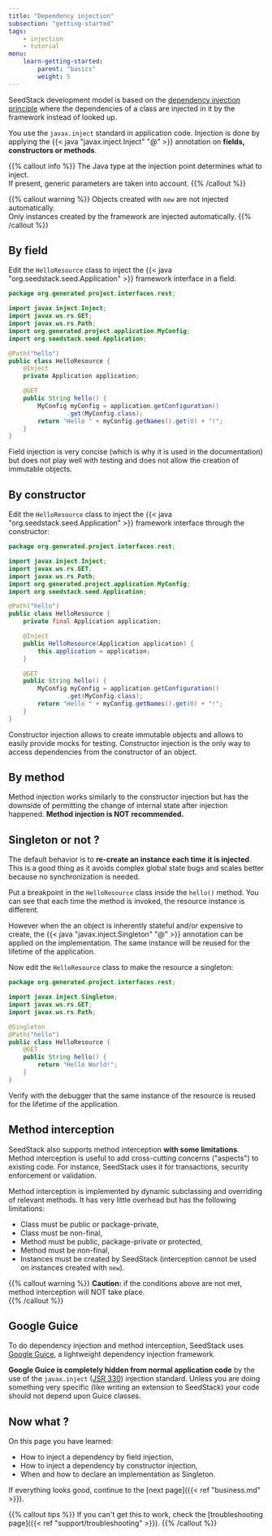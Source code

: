 ```yaml
---
title: "Dependency injection"
subsection: "getting-started"    
tags:
    - injection
    - tutorial
menu:
    learn-getting-started:
        parent: "basics"
        weight: 5
---
```


SeedStack development model is based on the [dependency injection principle](https://en.wikipedia.org/wiki/Dependency_injection)
where the dependencies of a class are injected in it by the framework instead of looked up.<!--more-->

You use the `javax.inject` standard in application code. Injection is done by applying the {{< java "javax.inject.Inject" "@" >}} 
annotation on **fields, constructors or methods**.

{{% callout info %}}
The Java type at the injection point determines what to inject.  <br/> If present, generic parameters are taken into 
account.
{{% /callout %}}

{{% callout warning %}}
Objects created with `new` are not injected automatically. <br/> Only instances created by the framework are injected automatically. 
{{% /callout %}}

## By field

Edit the `HelloResource` class to inject the {{< java "org.seedstack.seed.Application" >}} framework interface in a field:

```java
package org.generated.project.interfaces.rest;

import javax.inject.Inject;
import javax.ws.rs.GET;
import javax.ws.rs.Path;
import org.generated.project.application.MyConfig;
import org.seedstack.seed.Application;

@Path("hello")
public class HelloResource {
    @Inject
    private Application application;

    @GET
    public String hello() {
        MyConfig myConfig = application.getConfiguration()
                .get(MyConfig.class);
        return "Hello " + myConfig.getNames().get(0) + "!";
    }
}
``` 

Field injection is very concise (which is why it is used in the documentation) but does not play well with testing and 
does not allow the creation of immutable objects.

## By constructor

Edit the `HelloResource` class to inject the {{< java "org.seedstack.seed.Application" >}} framework interface through
the constructor:
 
```java
package org.generated.project.interfaces.rest;

import javax.inject.Inject;
import javax.ws.rs.GET;
import javax.ws.rs.Path;
import org.generated.project.application.MyConfig;
import org.seedstack.seed.Application;

@Path("hello")
public class HelloResource {
    private final Application application;

    @Inject
    public HelloResource(Application application) {
        this.application = application;
    }

    @GET
    public String hello() {
        MyConfig myConfig = application.getConfiguration()
                .get(MyConfig.class);
        return "Hello " + myConfig.getNames().get(0) + "!";
    }
}
``` 

Constructor injection allows to create immutable objects and allows to easily provide mocks for testing. Constructor
injection is the only way to access dependencies from the constructor of an object.
 
## By method 
 
Method injection works similarly to the constructor injection but has the downside of permitting the change of internal state 
after injection happened. **Method injection is NOT recommended.**

## Singleton or not ?

The default behavior is to **re-create an instance each time it is injected**. This is a good thing as it avoids 
complex global state bugs and scales better because no synchronization is needed.

Put a breakpoint in the `HelloResource` class inside the `hello()` method. You can see that each time the method is invoked,
the resource instance is different.

However when the an object is inherently stateful and/or expensive to create, the {{< java "javax.inject.Singleton" "@" >}}
annotation can be applied on the implementation. The same instance will be reused for the lifetime of the application.

Now edit the `HelloResource` class to make the resource a singleton:

```java
package org.generated.project.interfaces.rest;

import javax.inject.Singleton;
import javax.ws.rs.GET;
import javax.ws.rs.Path;

@Singleton
@Path("hello")
public class HelloResource {
    @GET
    public String hello() {
        return "Hello World!";
    }
}
```

Verify with the debugger that the same instance of the resource is reused for the lifetime of the application. 

## Method interception

SeedStack also supports method interception **with some limitations**. Method interception is useful to add cross-cutting
concerns ("aspects") to existing code. For instance, SeedStack uses it for transactions, security enforcement or validation. 

Method interception is implemented by dynamic subclassing and overriding of relevant methods. It has very little overhead
but has the following limitations:

* Class must be public or package-private,
* Class must be non-final,
* Method must be public, package-private or protected,
* Method must be non-final,
* Instances must be created by SeedStack (interception cannot be used on instances created with `new`).  

{{% callout warning %}}
**Caution:** if the conditions above are not met, method interception will NOT take place.  
{{% /callout %}}

## Google Guice

To do dependency injection and method interception, SeedStack uses [Google Guice](https://github.com/google/guice), a 
lightweight dependency injection framework. 

**Google Guice is completely hidden from normal application code** by the use of the `javax.inject` ([JSR 330](https://jcp.org/en/jsr/detail?id=330)) 
injection standard. Unless you are doing something very specific (like writing an extension to SeedStack) your code should not depend upon Guice classes.

## Now what ?

On this page you have learned:

* How to inject a dependency by field injection,
* How to inject a dependency by constructor injection,
* When and how to declare an implementation as Singleton.

If everything looks good, continue to the [next page]({{< ref "business.md" >}}).

{{% callout tips %}}
If you can't get this to work, check the [troubleshooting page]({{< ref "support/troubleshooting" >}}).
{{% /callout %}}